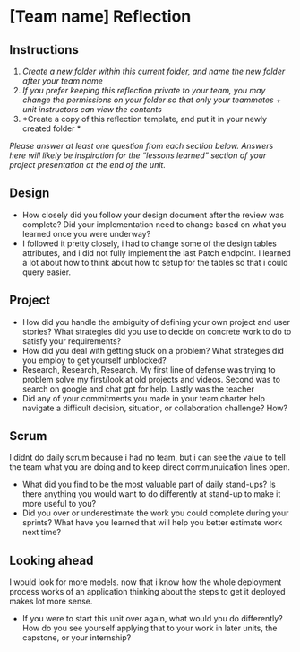 # [Team name] Reflection

## Instructions

1. *Create a new folder within this current folder, and name the new folder
   after your team name*
2. *If you prefer keeping this reflection private to your team, you may change
   the permissions on your folder so that only your teammates + unit instructors
   can view the contents*
3. *Create a copy of this reflection template, and put it in your newly created
   folder *

*Please answer at least one question from each section below. Answers here will
likely be inspiration for the “lessons learned” section of your project
presentation at the end of the unit.*

## Design

* How closely did you follow your design document after the review was complete?
Did your implementation need to change based on what you learned once you were
underway? 
* I followed it pretty closely, i had to change some of the design tables attributes, and i did not fully implement the last Patch endpoint.
I learned a lot about how to think about how to setup for the tables so that i could query easier.

## Project

* How did you handle the ambiguity of defining your own project and user
  stories? What strategies did you use to decide on concrete work to do to
  satisfy your requirements?
* How did you deal with getting stuck on a problem? What strategies did you
  employ to get yourself unblocked? 
* Research, Research, Research. My first line of defense was trying to problem solve my first/look at old projects and videos. Second was to search on google and chat gpt for help. Lastly was the teacher
* Did any of your commitments you made in your team charter help navigate a
  difficult decision, situation, or collaboration challenge? How?

## Scrum
I didnt do daily scrum because i had no team, but i can see the value to tell the team what you are doing and to keep direct communuication lines open.

* What did you find to be the most valuable part of daily stand-ups? Is there
  anything you would want to do differently at stand-up to make it more useful
  to you?
* Did you over or underestimate the work you could complete during your sprints?
  What have you learned that will help you better estimate work next time?

## Looking ahead
I would look for more models. now that i know how the whole deployment process works of an application thinking about the steps to get it deployed makes  lot more sense.

* If you were to start this unit over again, what would you do differently? How
  do you see yourself applying that to your work in later units, the capstone,
  or your internship?
